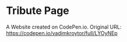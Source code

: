 # Tribute Page     

A Website created on CodePen.io. Original URL: 
https://codepen.io/vadimkroytor/full/LYOyNEp